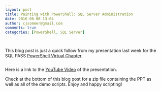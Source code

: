 ```yaml
---
layout: post
title: Painting with PowerShell: SQL Server Administration
date: 2016-06-06 13:04
author: cjsommer@gmail.com
comments: true
categories: [PowerShell, SQL Server]
---
```

<a href="http://powershell.sqlpass.org/" target="_blank"><img alt='' class='alignright size-full wp-image-1286 ' src='http://www.cjsommer.com/wp-content/uploads/2016/06/img_5755ab6319cab.png' /></a>

This blog post is just a quick follow from my presentation last week for the SQL PASS <a href="http://powershell.sqlpass.org/" target="_blank">PowerShell Virtual Chapter</a>.

<a href="http://powershell.sqlpass.org/Home.aspx?EventID=4872" target="_blank"><img alt='' class='alignnone size-full wp-image-1287 ' src='http://www.cjsommer.com/wp-content/uploads/2016/06/img_5755abcee01da.png' /></a>

Here is a link to the <a href="https://www.youtube.com/watch?v=I-HHDG8iQ0E&feature=youtu.be" target="_blank">YouTube Video</a> of the presentation.

Check at the bottom of this blog post for a zip file containing the PPT as well as all of the demo scripts. Enjoy and happy scripting!
